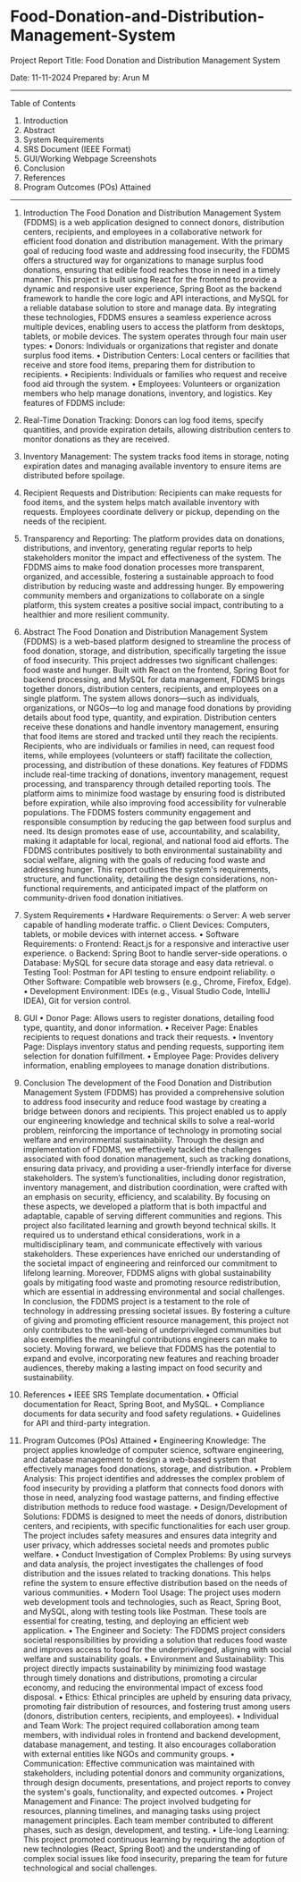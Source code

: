 ﻿# Food-Donation-and-Distribution-Management-System
Project Report
Title: Food Donation and Distribution Management System


Date: 11-11-2024
Prepared by: 
 Arun M

 __________________
Table of Contents
1.	Introduction
2.	Abstract
3.	System Requirements
4.	SRS Document (IEEE Format)
5.	GUI/Working Webpage Screenshots
6.	Conclusion
7.	References
8.	Program Outcomes (POs) Attained
________________________________________
1. Introduction
The Food Donation and Distribution Management System (FDDMS) is a web application designed to connect donors, distribution centers, recipients, and employees in a collaborative network for efficient food donation and distribution management. With the primary goal of reducing food waste and addressing food insecurity, the FDDMS offers a structured way for organizations to manage surplus food donations, ensuring that edible food reaches those in need in a timely manner.
This project is built using React for the frontend to provide a dynamic and responsive user experience, Spring Boot as the backend framework to handle the core logic and API interactions, and MySQL for a reliable database solution to store and manage data. By integrating these technologies, FDDMS ensures a seamless experience across multiple devices, enabling users to access the platform from desktops, tablets, or mobile devices.
The system operates through four main user types:
•	Donors: Individuals or organizations that register and donate surplus food items.
•	Distribution Centers: Local centers or facilities that receive and store food items, preparing them for distribution to recipients.
•	Recipients: Individuals or families who request and receive food aid through the system.
•	Employees: Volunteers or organization members who help manage donations, inventory, and logistics.
Key features of FDDMS include:
1.	Real-Time Donation Tracking: Donors can log food items, specify quantities, and provide expiration details, allowing distribution centers to monitor donations as they are received.
2.	Inventory Management: The system tracks food items in storage, noting expiration dates and managing available inventory to ensure items are distributed before spoilage.
3.	Recipient Requests and Distribution: Recipients can make requests for food items, and the system helps match available inventory with requests. Employees coordinate delivery or pickup, depending on the needs of the recipient.
4.	Transparency and Reporting: The platform provides data on donations, distributions, and inventory, generating regular reports to help stakeholders monitor the impact and effectiveness of the system.
The FDDMS aims to make food donation processes more transparent, organized, and accessible, fostering a sustainable approach to food distribution by reducing waste and addressing hunger. By empowering community members and organizations to collaborate on a single platform, this system creates a positive social impact, contributing to a healthier and more resilient community.
2. Abstract
The Food Donation and Distribution Management System (FDDMS) is a web-based platform designed to streamline the process of food donation, storage, and distribution, specifically targeting the issue of food insecurity. This project addresses two significant challenges: food waste and hunger. Built with React on the frontend, Spring Boot for backend processing, and MySQL for data management, FDDMS brings together donors, distribution centers, recipients, and employees on a single platform.
The system allows donors—such as individuals, organizations, or NGOs—to log and manage food donations by providing details about food type, quantity, and expiration. Distribution centers receive these donations and handle inventory management, ensuring that food items are stored and tracked until they reach the recipients. Recipients, who are individuals or families in need, can request food items, while employees (volunteers or staff) facilitate the collection, processing, and distribution of these donations.
Key features of FDDMS include real-time tracking of donations, inventory management, request processing, and transparency through detailed reporting tools. The platform aims to minimize food wastage by ensuring food is distributed before expiration, while also improving food accessibility for vulnerable populations. The FDDMS fosters community engagement and responsible consumption by reducing the gap between food surplus and need. Its design promotes ease of use, accountability, and scalability, making it adaptable for local, regional, and national food aid efforts.
The FDDMS contributes positively to both environmental sustainability and social welfare, aligning with the goals of reducing food waste and addressing hunger. This report outlines the system's requirements, structure, and functionality, detailing the design considerations, non-functional requirements, and anticipated impact of the platform on community-driven food donation initiatives.




3. System Requirements
•	Hardware Requirements:
o	Server: A web server capable of handling moderate traffic.
o	Client Devices: Computers, tablets, or mobile devices with internet access.
•	Software Requirements:
o	Frontend: React.js for a responsive and interactive user experience.
o	Backend: Spring Boot to handle server-side operations.
o	Database: MySQL for secure data storage and easy data retrieval.
o	Testing Tool: Postman for API testing to ensure endpoint reliability.
o	Other Software: Compatible web browsers (e.g., Chrome, Firefox, Edge).
•	Development Environment: IDEs (e.g., Visual Studio Code, IntelliJ IDEA), Git for version control.









5. GUI
•	Donor Page: Allows users to register donations, detailing food type, quantity, and donor information.
•	Receiver Page: Enables recipients to request donations and track their requests.
•	Inventory Page: Displays inventory status and pending requests, supporting item selection for donation fulfillment.
•	Employee Page: Provides delivery information, enabling employees to manage donation distributions.























6. Conclusion
The development of the Food Donation and Distribution Management System (FDDMS) has provided a comprehensive solution to address food insecurity and reduce food wastage by creating a bridge between donors and recipients. This project enabled us to apply our engineering knowledge and technical skills to solve a real-world problem, reinforcing the importance of technology in promoting social welfare and environmental sustainability.
Through the design and implementation of FDDMS, we effectively tackled the challenges associated with food donation management, such as tracking donations, ensuring data privacy, and providing a user-friendly interface for diverse stakeholders. The system’s functionalities, including donor registration, inventory management, and distribution coordination, were crafted with an emphasis on security, efficiency, and scalability. By focusing on these aspects, we developed a platform that is both impactful and adaptable, capable of serving different communities and regions.
This project also facilitated learning and growth beyond technical skills. It required us to understand ethical considerations, work in a multidisciplinary team, and communicate effectively with various stakeholders. These experiences have enriched our understanding of the societal impact of engineering and reinforced our commitment to lifelong learning. Moreover, FDDMS aligns with global sustainability goals by mitigating food waste and promoting resource redistribution, which are essential in addressing environmental and social challenges.
In conclusion, the FDDMS project is a testament to the role of technology in addressing pressing societal issues. By fostering a culture of giving and promoting efficient resource management, this project not only contributes to the well-being of underprivileged communities but also exemplifies the meaningful contributions engineers can make to society. Moving forward, we believe that FDDMS has the potential to expand and evolve, incorporating new features and reaching broader audiences, thereby making a lasting impact on food security and sustainability.









7. References
•	IEEE SRS Template documentation.
•	Official documentation for React, Spring Boot, and MySQL.
•	Compliance documents for data security and food safety regulations.
•	Guidelines for API and third-party integration.


























8. Program Outcomes (POs) Attained
•  Engineering Knowledge: The project applies knowledge of computer science, software engineering, and database management to design a web-based system that effectively manages food donations, storage, and distribution.
•  Problem Analysis: This project identifies and addresses the complex problem of food insecurity by providing a platform that connects food donors with those in need, analyzing food wastage patterns, and finding effective distribution methods to reduce food wastage.
•  Design/Development of Solutions: FDDMS is designed to meet the needs of donors, distribution centers, and recipients, with specific functionalities for each user group. The project includes safety measures and ensures data integrity and user privacy, which addresses societal needs and promotes public welfare.
•  Conduct Investigation of Complex Problems: By using surveys and data analysis, the project investigates the challenges of food distribution and the issues related to tracking donations. This helps refine the system to ensure effective distribution based on the needs of various communities.
•  Modern Tool Usage: The project uses modern web development tools and technologies, such as React, Spring Boot, and MySQL, along with testing tools like Postman. These tools are essential for creating, testing, and deploying an efficient web application.
•  The Engineer and Society: The FDDMS project considers societal responsibilities by providing a solution that reduces food waste and improves access to food for the underprivileged, aligning with social welfare and sustainability goals.
•  Environment and Sustainability: This project directly impacts sustainability by minimizing food wastage through timely donations and distributions, promoting a circular economy, and reducing the environmental impact of excess food disposal.
•  Ethics: Ethical principles are upheld by ensuring data privacy, promoting fair distribution of resources, and fostering trust among users (donors, distribution centers, recipients, and employees).
•  Individual and Team Work: The project required collaboration among team members, with individual roles in frontend and backend development, database management, and testing. It also encourages collaboration with external entities like NGOs and community groups.
•  Communication: Effective communication was maintained with stakeholders, including potential donors and community organizations, through design documents, presentations, and project reports to convey the system's goals, functionality, and expected outcomes.
•  Project Management and Finance: The project involved budgeting for resources, planning timelines, and managing tasks using project management principles. Each team member contributed to different phases, such as design, development, and testing.
•  Life-long Learning: This project promoted continuous learning by requiring the adoption of new technologies (React, Spring Boot) and the understanding of complex social issues like food insecurity, preparing the team for future technological and social challenges.

